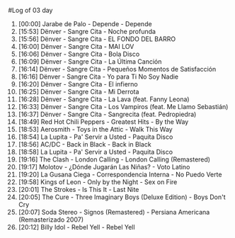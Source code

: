 #Log of 03 day

1. [00:00] Jarabe de Palo - Depende - Depende
1. [15:53] Dënver - Sangre Cita - Noche profunda
1. [15:56] Dënver - Sangre Cita - EL FONDO DEL BARRO
1. [16:00] Dënver - Sangre Cita - MAI LOV
1. [16:06] Dënver - Sangre Cita - Bola Disco
1. [16:09] Dënver - Sangre Cita - La Última Canción
1. [16:14] Dënver - Sangre Cita - Pequeños Momentos de Satisfacción
1. [16:16] Dënver - Sangre Cita - Yo para Ti No Soy Nadie
1. [16:20] Dënver - Sangre Cita - El infierno
1. [16:25] Dënver - Sangre Cita - Mi Derrota
1. [16:28] Dënver - Sangre Cita - La Lava (feat. Fanny Leona)
1. [16:33] Dënver - Sangre Cita - Los Vampiros (feat. Me Llamo Sebastián)
1. [16:37] Dënver - Sangre Cita - Sangrecita (feat. Pedropiedra)
1. [18:49] Red Hot Chili Peppers - Greatest Hits - By the Way
1. [18:53] Aerosmith - Toys in the Attic - Walk This Way
1. [18:54] La Lupita - Pa' Servir a Usted - Paquita Disco
1. [18:56] AC/DC - Back in Black - Back in Black
1. [18:58] La Lupita - Pa' Servir a Usted - Paquita Disco
1. [19:16] The Clash - London Calling - London Calling (Remastered)
1. [19:17] Molotov - ¿Dónde Jugarán Las Niñas? - Voto Latino
1. [19:20] La Gusana Ciega - Correspondencia Interna - No Puedo Verte
1. [19:58] Kings of Leon - Only by the Night - Sex on Fire
1. [20:01] The Strokes - Is This It - Last Nite
1. [20:05] The Cure - Three Imaginary Boys (Deluxe Edition) - Boys Don't Cry
1. [20:07] Soda Stereo - Signos (Remastered) - Persiana Americana (Remasterizado 2007)
1. [20:12] Billy Idol - Rebel Yell - Rebel Yell
